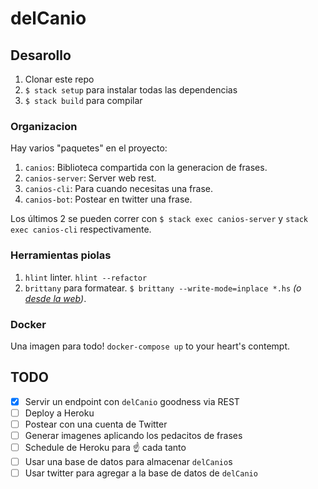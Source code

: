 # delCanio

## Desarollo

1. Clonar este repo
1. `$ stack setup` para instalar todas las dependencias
1. `$ stack build` para compilar

### Organizacion
Hay varios "paquetes" en el proyecto:

1. `canios`: Biblioteca compartida con la generacion de frases.
1. `canios-server`: Server web rest.
1. `canios-cli`: Para cuando necesitas una frase.
1. `canios-bot`: Postear en twitter una frase.

Los últimos 2 se pueden correr con `$ stack exec canios-server` y `stack exec canios-cli` respectivamente.

### Herramientas piolas
1. `hlint` linter. `hlint --refactor`
1. `brittany` para formatear. `$ brittany --write-mode=inplace *.hs` _(o [desde la web](https://hexagoxel.de/brittany/))_.

### Docker

Una imagen para todo! `docker-compose up` to your heart's contempt.

## TODO

- [x] Servir un endpoint con `delCanio` goodness via REST
- [ ] Deploy a Heroku
- [ ] Postear con una cuenta de Twitter
- [ ] Generar imagenes aplicando los pedacitos de frases
- [ ] Schedule de Heroku para :point_up: cada tanto
- [ ] Usar una base de datos para almacenar `delCanio`s
- [ ] Usar twitter para agregar a la base de datos de `delCanio`